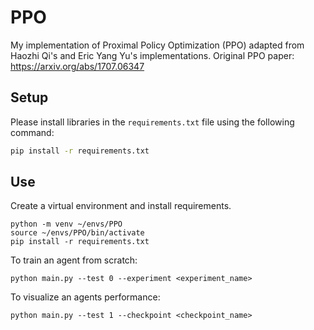 # PPO

My implementation of Proximal Policy Optimization (PPO) adapted from Haozhi Qi's and Eric Yang Yu's implementations. Original PPO paper: https://arxiv.org/abs/1707.06347

## Setup

Please install libraries in the `requirements.txt` file using the following command:

```bash
pip install -r requirements.txt
```

## Use
Create a virtual environment and install requirements.
```
python -m venv ~/envs/PPO
source ~/envs/PPO/bin/activate
pip install -r requirements.txt
```

To train an agent from scratch:
```
python main.py --test 0 --experiment <experiment_name>
```

To visualize an agents performance:
```
python main.py --test 1 --checkpoint <checkpoint_name>
```
